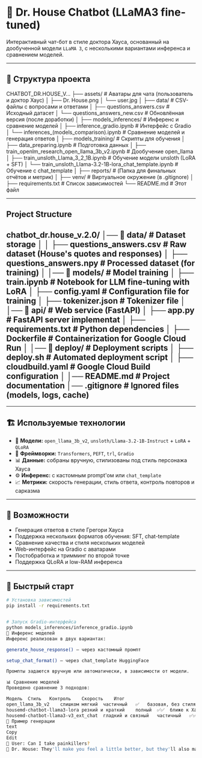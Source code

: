 # 🧠 Dr. House Chatbot (LLaMA3 fine-tuned)

Интерактивный чат-бот в стиле доктора Хауса, основанный на дообученной модели `LLaMA 3`, с несколькими вариантами инференса и сравнением моделей.

---

## 📁 Структура проекта

CHATBOT_DR.HOUSE_V... ├── assets/ # Аватары для чата (пользователь и доктор Хаус) │ ├── Dr. House.png │ └── user.jpg │ ├── data/ # CSV-файлы с вопросами и ответами │ ├── questions_answers.csv # Исходный датасет │ └── questions_answers_new.csv # Обновлённая версия (после доработки) │ ├── models_inferences/ # Инференс и сравнение моделей │ ├── inference_gradio.ipynb # Интерфейс с Gradio │ └── inferences_(models_comparison).ipynb # Сравнение моделей и генерация ответов │ ├── models_training/ # Скрипты для обучения │ ├── data_preparing.ipynb # Подготовка данных │ ├── train_openlm_research_open_llama_3b_v2.ipynb # Дообучение open_llama │ ├── train_unsloth_Llama_3_2_1B.ipynb # Обучение модели unsloth (LoRA + SFT) │ └── train_unsloth_Llama-3.2-1B-lora_chat_template.ipynb # Обучение с chat_template │ ├── reports/ # (Папка для финальных отчётов и метрик) │ ├── venv/ # Виртуальное окружение (в .gitignore) │ ├── requirements.txt # Список зависимостей └── README.md # Этот файл

---

## **Project Structure**
chatbot_dr.house_v.2.0/ 
│── 📂 data/ # Dataset storage │ 
│   ├── questions_answers.csv # Raw dataset (House's quotes and responses)
│   ├── questions_answers.npy # Processed dataset (for training)
│
│── 📂 models/                # Model training
│   ├── train.ipynb           # Notebook for LLM fine-tuning with LoRA
│   ├── config.yaml           # Configuration file for training
│   ├── tokenizer.json        # Tokenizer file
│
│── 📂 api/                   # Web service (FastAPI)
│   ├── app.py               # FastAPI server implementat
│   ├── requirements.txt      # Python dependencies
│   ├── Dockerfile            # Containerization for Google Cloud Run
│
│── 📂 deploy/                # Deployment scripts
│   ├── deploy.sh             # Automated deployment script
│   ├── cloudbuild.yaml       # Google Cloud Build configuration
│
│── README.md                 # Project documentation
│── .gitignore                # Ignored files (models, logs, cache)
---


---

## 🏗️ Используемые технологии

- 🤖 **Модели:** `open_llama_3b_v2`, `unsloth/Llama-3.2-1B-Instruct` + `LoRA` + `QLoRA`
- 🧠 **Фреймворки:** `Transformers`, `PEFT`, `trl`, `Gradio`
- 📊 **Данные:** собраны вручную, стилизованы под стиль персонажа Хауса
- ⚙️ **Инференс:** с кастомным prompt'ом или `chat_template`
- 📈 **Метрики:** скорость генерации, стиль ответа, контроль повторов и сарказма

---

## 📌 Возможности

- Генерация ответов в стиле Грегори Хауса
- Поддержка нескольких форматов обучения: SFT, chat-template
- Сравнение качества и стиля нескольких моделей
- Web-интерфейс на Gradio с аватарами
- Постобработка и тримминг по второй точке
- Поддержка QLoRA и low-RAM инференса

---

## 🚀 Быстрый старт

```bash
# Установка зависимостей
pip install -r requirements.txt


# Запуск Gradio-интерфейса
python models_inferences/inference_gradio.ipynb
🧪 Инференс моделей
Инференс реализован в двух вариантах:

generate_house_response() — через кастомный промпт

setup_chat_format() — через chat_template HuggingFace

Промпты задаются вручную или автоматически, в зависимости от модели.

📊 Сравнение моделей
Проведено сравнение 3 подходов:

Модель	Стиль	Контроль	Скорость	Итог
open_llama_3b_v2	слишком мягкий	частичный	✅	базовая, без стиля
housemd-chatbot-llama3-lora	резкий и краткий	полный	✅✅	ближе к Хаусу
housemd-chatbot-llama3-v3_ext_chat	гладкий и связный	частичный	✅✅✅	лучше для чата
📌 Пример генерации
text
Copy
Edit
📨 User: Can I take painkillers?
🧠 Dr. House: They'll make you feel a little better, but they'll also make you feel a lot worse.
